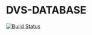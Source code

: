 DVS-DATABASE
============

[![Build Status](https://travis-ci.org/marcinwadon/dvs-database.svg?branch=master)](https://travis-ci.org/marcinwadon/dvs-database)
